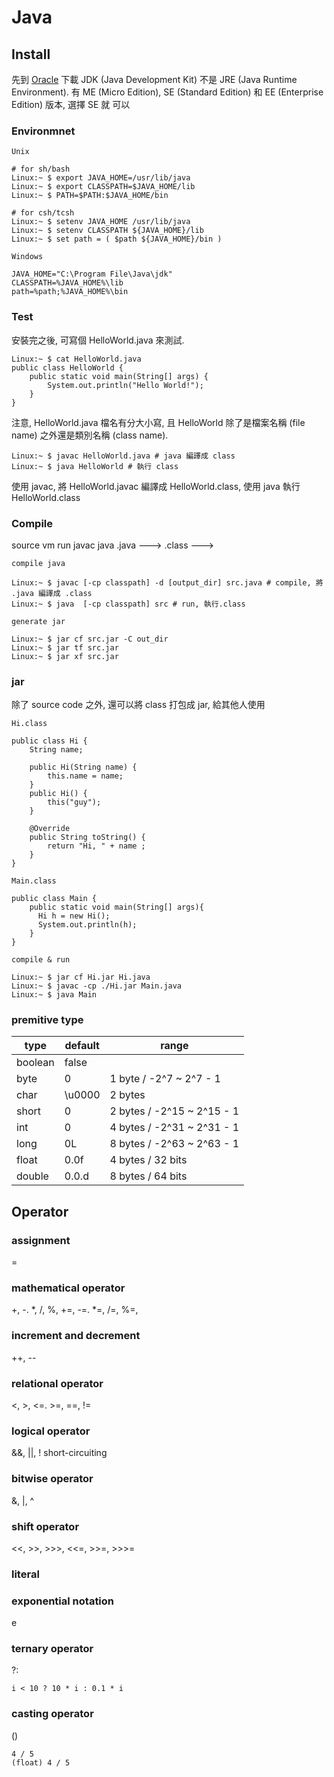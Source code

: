 # Java #


## Install ##

先到 [Oracle](http://www.oracle.com/technetwork/java/javase/downloads/index.html) 下載 JDK (Java Development Kit) 不是 JRE (Java Runtime Environment). 有 ME (Micro Edition), SE (Standard Edition) 和 EE (Enterprise Edition) 版本, 選擇 SE 就
可以


### Environmnet ###

`Unix`

	# for sh/bash
	Linux:~ $ export JAVA_HOME=/usr/lib/java
	Linux:~ $ export CLASSPATH=$JAVA_HOME/lib
	Linux:~ $ PATH=$PATH:$JAVA_HOME/bin

	# for csh/tcsh
	Linux:~ $ setenv JAVA_HOME /usr/lib/java
	Linux:~ $ setenv CLASSPATH ${JAVA_HOME}/lib
	Linux:~ $ set path = ( $path ${JAVA_HOME}/bin )


`Windows`

	JAVA_HOME="C:\Program File\Java\jdk"
	CLASSPATH=%JAVA_HOME%\lib
	path=%path;%JAVA_HOME%\bin


### Test ###

安裝完之後, 可寫個 HelloWorld.java 來測試.

	Linux:~ $ cat HelloWorld.java
	public class HelloWorld {
	    public static void main(String[] args) {
	        System.out.println("Hello World!");
	    }
	}

注意, HelloWorld.java 檔名有分大小寫, 且 HelloWorld 除了是檔案名稱 (file name) 之外還是類別名稱 (class name).

	Linux:~ $ javac HelloWorld.java # java 編譯成 class
	Linux:~ $ java HelloWorld # 執行 class

使用 javac, 將 HelloWorld.javac 編譯成 HelloWorld.class, 使用 java 執行 HelloWorld.class


### Compile ###

source         vm             run
      javac            java
.java  --->   .class   --->


`compile java`

	Linux:~ $ javac [-cp classpath] -d [output_dir] src.java # compile, 將 .java 編譯成 .class
	Linux:~ $ java  [-cp classpath] src # run, 執行.class


`generate jar`

	Linux:~ $ jar cf src.jar -C out_dir
	Linux:~ $ jar tf src.jar
	Linux:~ $ jar xf src.jar


### jar ###

除了 source code 之外, 還可以將 class 打包成 jar, 給其他人使用

`Hi.class`

	public class Hi {
	    String name;

	    public Hi(String name) {
	        this.name = name;
	    }
	    public Hi() {
	        this("guy");
	    }

	    @Override
	    public String toString() {
	        return "Hi, " + name ;
	    }
	}


`Main.class`

	public class Main {
	    public static void main(String[] args){
	      Hi h = new Hi();
	      System.out.println(h);
	    }
	}


`compile & run`

	Linux:~ $ jar cf Hi.jar Hi.java
	Linux:~ $ javac -cp ./Hi.jar Main.java
	Linux:~ $ java Main


### premitive type ###

| type 		 | default 	 | range 						 |
| ---------- | --------- | ----------------------------- |
| boolean 	 | false 	 | 								 |
| byte    	 | 0		 | 1 byte  / -2^7 ~ 2^7 - 1 	 |
| char    	 | \u0000 	 | 2 bytes 						 |
| short   	 | 0 		 | 2 bytes / -2^15 ~ 2^15 - 1 	 |
| int     	 | 0 		 | 4 bytes / -2^31 ~ 2^31 - 1 	 |
| long    	 | 0L 		 | 8 bytes / -2^63 ~ 2^63 - 1 	 |
| float   	 | 0.0f 	 | 4 bytes / 32 bits 			 |
| double  	 | 0.0.d 	 | 8 bytes / 64 bits 			 |


## Operator ##


### assignment ###

=

### mathematical operator ###

+, -. *, /, %,
+=, -=. *=, /=, %=,

### increment and decrement ###

++, --


### relational operator ###

<, >, <=. >=, ==, !=


### logical operator ###

&&, ||, !
short-circuiting

### bitwise operator ###

&, |, ^

### shift operator ###

<<, >>, >>>, <<=, >>=, >>>=

### literal ###

### exponential notation ###

e

### ternary operator ###

?:

	i < 10 ? 10 * i : 0.1 * i

### casting operator ###

()

	4 / 5
	(float) 4 / 5